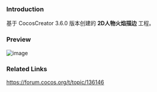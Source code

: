 ### Introduction
基于 CocosCreator 3.6.0 版本创建的 **2D人物火焰描边** 工程。

### Preview
![image](../../../gif/202206/2022060201.gif)

### Related Links
https://forum.cocos.org/t/topic/136146